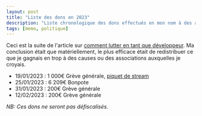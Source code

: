 ```yaml
---
layout: post
title: "Liste des dons en 2023"
description: "Liste chronologique des dons effectués en mon nom à des assos"
tags: [memo, politique]
---
```


Ceci est la suite de l'article sur [comment lutter en tant que développeur](https://blog.lamarque.tech/Faire-la-gr%C3%A8ve-en-tant-que-d%C3%A9veloppeur/). 
Ma conclusion était que matériellement, le plus efficace était de redistribuer ce que je gagnais en trop à des causes ou
des associations auxquelles je croyais. 

* 19/01/2023 : 1 000€ Grève générale, [piquet de stream](https://www.twitch.tv/piquetdestream)
* 25/01/2023 : 6 209€ Bonpote
* 31/01/2023 : 200€ Grève générale
* 12/02/2023 : 200€ Grève générale

*NB: Ces dons ne seront pas défiscalisés.*

